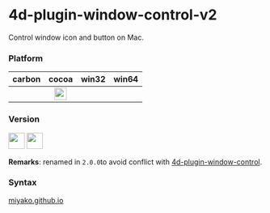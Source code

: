 # 4d-plugin-window-control-v2
Control window icon and button on Mac.

### Platform

| carbon | cocoa | win32 | win64 |
|:------:|:-----:|:---------:|:---------:|
||<img src="https://cloud.githubusercontent.com/assets/1725068/22371562/1b091f0a-e4db-11e6-8458-8653954a7cce.png" width="24" height="24" />|||

### Version

<img width="32" height="32" src="https://user-images.githubusercontent.com/1725068/73986501-15964580-4981-11ea-9ac1-73c5cee50aae.png"> <img src="https://user-images.githubusercontent.com/1725068/73987971-db2ea780-4984-11ea-8ada-e25fb9c3cf4e.png" width="32" height="32" />

**Remarks**: renamed in ``2.0.0``to avoid conflict with [4d-plugin-window-control](https://github.com/miyako/4d-plugin-window-control).

### Syntax

[miyako.github.io](https://miyako.github.io/2019/10/01/4d-plugin-window-control-v2)
